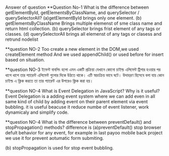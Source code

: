 Answer of  question
**Question No-1
What is the difference between getElementById, getElementsByClassName, and querySelector / querySelectorAll?
(a)getElementById brings only one element.
(b) getElementsByClassName Brings multiple elemenst of sme class name and return html collection.
(b) querySelector brings frist element of any tags or classes.
(d) querySelectorAll brings all elemenst of any tags or clasess and retrund nodelist



**question NO-2
Too create a new element in the DOM,we used createElement method
And we used appendChild() or used before for insert based on situation.


**question NO-3
ইভেন্ট বাবলিং হলো এমন একটি প্রক্রিয়া যেখানে কোনো চাইল্ড এলিমেন্ট ট্রিগার হওয়ার পর ধাপে ধাপে তার প্যারেন্ট এলিমেন্ট গুলোর দিকে উঠতে থাকে।
এটি স্বয়ংক্রিয় ভাবে ঘটে। উদাহরণ হিসেবে বলা যায় কোন চাইল্ড এ ক্লিক করতে তা তার প্যারেন্ট এর উপরেও ক্লিক করা হয়।

**question NO-4 What is Event Delegation in JavaScript? Why is it useful?
Event Delegation is a adding event system where we can add even in all same kind of child by adding event on their parent element via event bubbling.
it is useful beacuse it reduce numbe of event listener, work dynamicaly and simplify code.

**question NO-4 What is the difference between preventDefault() and stopPropagation() methods?
difference is
(a)preventDefault() stop browser defult behavior for any event, for example in last payoo mobile back project we use it for prevent aotumatic form submiting.

(b) stopPropagation is used for stop event bubbling.
